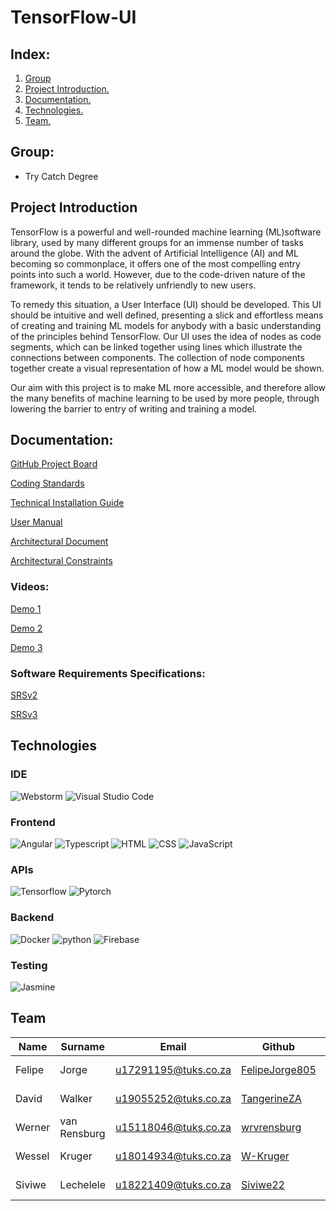 # TensorFlow-UI

## Index:

1. [ Group ](#Group)
2. [ Project Introduction. ](#ProjectIntroduction)
3. [ Documentation. ](#Documentation)
4. [ Technologies. ](#Technologies)
5. [ Team. ](#Team)


<a id="Group"></a>
## Group:
- Try Catch Degree

<a id="ProjectIntroduction"></a>
## Project Introduction
TensorFlow is a powerful and well-rounded machine learning (ML)software library,
used by many different groups for an immense number of tasks around the globe.
With the advent of Artificial Intelligence (AI) and ML becoming so commonplace, it offers one of the most compelling entry points into such a world.
However, due to the code-driven nature of the framework,
it tends to be relatively unfriendly to new users.

To remedy this situation, a User Interface (UI) should be developed. This UI should be intuitive and well defined,
presenting a slick and effortless means of creating and training ML models for anybody with a basic understanding of the principles behind TensorFlow. Our UI uses the idea of nodes as code segments, which can be linked together using lines which illustrate the connections between components. The collection of node components together create a visual representation of how a ML model would be shown.

Our aim with this project is to make ML more accessible,
and therefore allow the many benefits of machine learning to be used by more people,
through lowering the barrier to entry of writing and training a model.

<a id="Documentation"></a>
## Documentation:

[GitHub Project Board](https://github.com/COS301-SE-2021/TensorFlow-UI/projects/2)

[Coding Standards](https://github.com/COS301-SE-2021/TensorFlow-UI/blob/master/Documentation/Standards-Document.pdf)

[Technical Installation Guide](https://github.com/COS301-SE-2021/TensorFlow-UI/blob/master/Documentation/Technical_Installation_Guide.pdf)

[User Manual](https://github.com/COS301-SE-2021/TensorFlow-UI/blob/master/Documentation/Tensorflow-UI_User-manual.pdf)

[Architectural Document](https://drive.google.com/file/d/1K42QIO54kiXFVvOr9uye9e8zqYjDnCX9/view?usp=sharing)

[Architectural Constraints](https://github.com/COS301-SE-2021/TensorFlow-UI/blob/master/Documentation/TensorFlowUI-Architectural-Requirements.pdf)

### Videos:
[Demo 1](https://drive.google.com/file/d/1oIVEflNL8kwrBLT_nlSNETqPK68bYRRI/view?usp=sharing)

[Demo 2](https://drive.google.com/file/d/1HYKk4OLOlKEgtJXqOwwZIoP1omYD7oSF/view?usp=sharing)

[Demo 3](https://drive.google.com/file/d/1cfWd-rA-IibknltVeRjOyc_gwND0TC6h/view?usp=sharing)


### Software Requirements Specifications:

[SRSv2](https://drive.google.com/file/d/1ecIWHbyBduPdhBQurBq4zW-thP5V8j1g/view?usp=sharing)

[SRSv3](https://github.com/COS301-SE-2021/TensorFlow-UI/blob/master/Documentation/TensorFlowUI-SRS.pdf)


<a id="Technologies"></a>
## Technologies

### IDE

![Webstorm](https://img.shields.io/badge/WebStorm-000000?style=for-the-badge&logo=WebStorm&logoColor=white)
![Visual Studio Code](https://img.shields.io/badge/Visual_Studio_Code-0078D4?style=for-the-badge&logo=visual%20studio%20code&logoColor=white)

### Frontend
![Angular](https://img.shields.io/badge/Angular-DD0031?style=for-the-badge&logo=angular&logoColor=white)
![Typescript](https://img.shields.io/badge/TypeScript-007ACC?style=for-the-badge&logo=typescript&logoColor=white)
![HTML](https://img.shields.io/badge/HTML5-E34F26?style=for-the-badge&logo=html5&logoColor=white)
![CSS](https://img.shields.io/badge/CSS3-1572B6?style=for-the-badge&logo=css3&logoColor=white)
![JavaScript](https://img.shields.io/badge/JavaScript-323330?style=for-the-badge&logo=javascript&logoColor=F7DF1E)


### APIs
![Tensorflow](https://img.shields.io/badge/TensorFlow-FF6F00?style=for-the-badge&logo=tensorflow&logoColor=white)
![Pytorch](https://img.shields.io/badge/PyTorch-EE4C2C?style=for-the-badge&logo=PyTorch&logoColor=white)


### Backend
![Docker](https://img.shields.io/badge/Docker-2CA5E0?style=for-the-badge&logo=docker&logoColor=white)
![python](https://img.shields.io/badge/Python-3776AB?style=for-the-badge&logo=python&logoColor=white)
![Firebase](https://img.shields.io/badge/firebase-ffca28?style=for-the-badge&logo=firebase&logoColor=black)


### Testing
![Jasmine](https://img.shields.io/badge/Jasmine-8A4182?style=for-the-badge&logo=Jasmine&logoColor=white)


<a id="Team"></a>
## Team
| Name   | Surname      |        Email         |       Github        |	LinkIn	|
|--------|--------------|----------------------|------------------------|--------------------|
| Felipe | Jorge        | u17291195@tuks.co.za | [FelipeJorge805](https://github.com/FelipeJorge805)  |	[![Linkedin](https://img.shields.io/badge/LinkedIn-0077B5?style=for-the-badge&logo=linkedin&logoColor=white)](https://www.linkedin.com/in/felipe-jorge-099b5620b/)
| David  | Walker       | u19055252@tuks.co.za | [TangerineZA](https://github.com/TangerineZA) | [![Linkedin](https://img.shields.io/badge/LinkedIn-0077B5?style=for-the-badge&logo=linkedin&logoColor=white)](https://www.linkedin.com/in/david-walker-3a1a1620b/)
| Werner | van Rensburg | u15118046@tuks.co.za | [wrvrensburg](https://github.com/wrvrensburg) | [![Linkedin](https://img.shields.io/badge/LinkedIn-0077B5?style=for-the-badge&logo=linkedin&logoColor=white)](https://www.linkedin.com/in/werner-van-rensburg-971a5b104/)
| Wessel | Kruger       | u18014934@tuks.co.za | [W-Kruger](https://github.com/W-Kruger) | [![Linkedin](https://img.shields.io/badge/LinkedIn-0077B5?style=for-the-badge&logo=linkedin&logoColor=white)](https://www.linkedin.com/in/wessel-kruger-19b197210/)
| Siviwe | Lechelele    | u18221409@tuks.co.za | [Siviwe22](https://github.com/Siviwe22) | [![Linkedin](https://img.shields.io/badge/LinkedIn-0077B5?style=for-the-badge&logo=linkedin&logoColor=white)](https://www.linkedin.com/in/siviwe-lechelele-060073155/)

